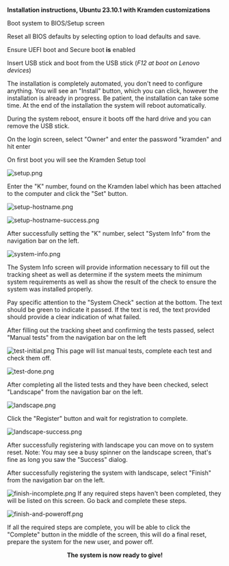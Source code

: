 **Installation instructions, Ubuntu 23.10.1 with Kramden customizations**

Boot system to BIOS/Setup screen

Reset all BIOS defaults by selecting option to load defaults and save.

Ensure UEFI boot and Secure boot **is** enabled

Insert USB stick and boot from the USB stick (*F12 at boot on Lenovo devices*)

The installation is completely automated, you don't need to configure anything.  You will see an "Install" button, which you can click, however the installation is already in progress.  Be patient, the installation can take some time.  At the end of the installation the system will reboot automatically.

During the system reboot, ensure it boots off the hard drive and you can remove the USB stick.

On the login screen, select "Owner" and enter the password "kramden" and hit enter

On first boot you will see the Kramden Setup tool

![setup.png](images/setup.png)

Enter the "K" number, found on the Kramden label which has been attached to the computer and click the "Set" button.

![setup-hostname.png](images/setup-hostname.png)

![setup-hostname-success.png](images/setup-hostname-success.png)

After successfully setting the "K" number, select "System Info" from the navigation bar on the left.

![system-info.png](images/system-info.png)

The System Info screen will provide information necessary to fill out the tracking sheet as well as determine if the system meets the minimum system requirements as well as show the result of the check to ensure the system was installed properly.

Pay specific attention to the "System Check" section at the bottom.  The text should be green to indicate it passed.  If the text is red, the text provided should provide a clear indication of what failed.

After filling out the tracking sheet and confirming the tests passed, select "Manual tests" from the navigation bar on the left

![test-initial.png](images/test-initial.png)
This page will list manual tests, complete each test and check them off.

![test-done.png](images/test-done.png)

After completing all the listed tests and they have been checked, select "Landscape" from the navigation bar on the left.

![landscape.png](images/landscape.png)

Click the "Register" button and wait for registration to complete.

![landscape-success.png](images/landscape-success.png)

After successfully registering with landscape you can move on to system reset.  Note:  You may see a busy spinner on the landscape screen, that's fine as long you saw the "Success" dialog.

After successfully registering the system with landscape, select "Finish" from the navigation bar on the left.

![finish-incomplete.png](images/finish-incomplete.png)
If any required steps haven't been completed, they will be listed on this screen. Go back and complete these steps.

![finish-and-poweroff.png](images/finish-and-poweroff.png)

If all the required steps are complete, you will be able to click the "Complete" button in the middle of the screen, this will do a final reset, prepare the system for the new user, and power off.

**<p align=center>The system is now ready to give!</p>**
